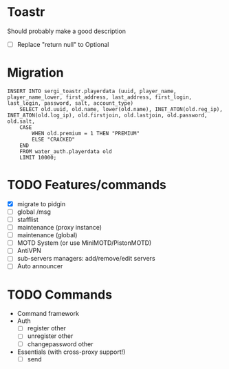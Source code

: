 # Toastr

Should probably make a good description

* [ ] Replace "return null" to Optional

# Migration
```mysql
INSERT INTO sergi_toastr.playerdata (uuid, player_name, player_name_lower, first_address, last_address, first_login, last_login, password, salt, account_type)
    SELECT old.uuid, old.name, lower(old.name), INET_ATON(old.reg_ip), INET_ATON(old.log_ip), old.firstjoin, old.lastjoin, old.password, old.salt,
    CASE
    	WHEN old.premium = 1 THEN "PREMIUM"
    	ELSE "CRACKED"
    END
    FROM water_auth.playerdata old
    LIMIT 10000;
```

# TODO Features/commands

* [X] migrate to pidgin
* [ ] global /msg
* [ ] stafflist
* [ ] maintenance (proxy instance)
* [ ] maintenance (global)
* [ ] MOTD System (or use MiniMOTD/PistonMOTD)
* [ ] AntiVPN
* [ ] sub-servers managers: add/remove/edit servers
* [ ] Auto announcer

# TODO Commands

* Command framework
* Auth
    * [ ] register other
    * [ ] unregister other
    * [ ] changepassword other
* Essentials (with cross-proxy support!)
    * [ ] send